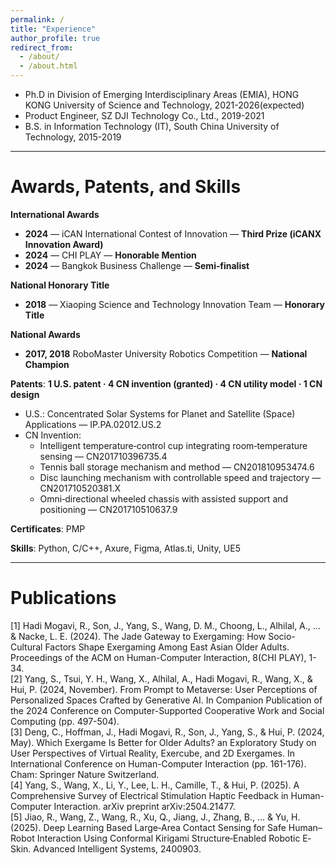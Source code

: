 ```yaml
---
permalink: /
title: "Experience"
author_profile: true
redirect_from: 
  - /about/
  - /about.html
---
```


- Ph.D in Division of Emerging Interdisciplinary Areas (EMIA), HONG KONG University of Science and Technology, 2021-2026(expected)
- Product Engineer, SZ DJI Technology Co., Ltd., 2019-2021
- B.S. in Information Technology (IT), South China University of Technology, 2015-2019

---

Awards, Patents, and Skills
======
**International Awards**
- **2024** — iCAN International Contest of Innovation — **Third Prize (iCANX Innovation Award)**
- **2024** — CHI PLAY — **Honorable Mention**
- **2024** — Bangkok Business Challenge — **Semi‑finalist**

**National Honorary Title**
- **2018** — Xiaoping Science and Technology Innovation Team — **Honorary Title**

**National Awards**
- **2017, 2018** RoboMaster University Robotics Competition — **National Champion**

**Patents**: **1 U.S. patent · 4 CN invention (granted) · 4 CN utility model · 1 CN design**
- U.S.: Concentrated Solar Systems for Planet and Satellite (Space) Applications — IP.PA.02012.US.2
- CN Invention:
  - Intelligent temperature‑control cup integrating room‑temperature sensing — CN201710396735.4
  - Tennis ball storage mechanism and method — CN201810953474.6
  - Disc launching mechanism with controllable speed and trajectory — CN201710520381.X
  - Omni‑directional wheeled chassis with assisted support and positioning — CN201710510637.9

**Certificates**: PMP

**Skills**: Python, C/C++, Axure, Figma, Atlas.ti, Unity, UE5

---

Publications
======
[1] Hadi Mogavi, R., Son, J., Yang, S., Wang, D. M., Choong, L., Alhilal, A., ... & Nacke, L. E. (2024). The Jade Gateway to Exergaming: How Socio-Cultural Factors Shape Exergaming Among East Asian Older Adults. Proceedings of the ACM on Human-Computer Interaction, 8(CHI PLAY), 1-34. <br>
[2] Yang, S., Tsui, Y. H., Wang, X., Alhilal, A., Hadi Mogavi, R., Wang, X., & Hui, P. (2024, November). From Prompt to Metaverse: User Perceptions of Personalized Spaces Crafted by Generative AI. In Companion Publication of the 2024 Conference on Computer-Supported Cooperative Work and Social Computing (pp. 497-504). <br>
[3] Deng, C., Hoffman, J., Hadi Mogavi, R., Son, J., Yang, S., & Hui, P. (2024, May). Which Exergame Is Better for Older Adults? an Exploratory Study on User Perspectives of Virtual Reality, Exercube, and 2D Exergames. In International Conference on Human-Computer Interaction (pp. 161-176). Cham: Springer Nature Switzerland. <br>
[4] Yang, S., Wang, X., Li, Y., Lee, L. H., Camille, T., & Hui, P. (2025). A Comprehensive Survey of Electrical Stimulation Haptic Feedback in Human-Computer Interaction. arXiv preprint arXiv:2504.21477. <br>
[5] Jiao, R., Wang, Z., Wang, R., Xu, Q., Jiang, J., Zhang, B., ... & Yu, H. (2025). Deep Learning Based Large‐Area Contact Sensing for Safe Human–Robot Interaction Using Conformal Kirigami Structure‐Enabled Robotic E‐Skin. Advanced Intelligent Systems, 2400903.
